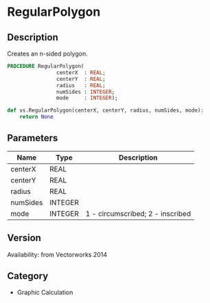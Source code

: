 # RegularPolygon

## Description
Creates an n-sided polygon.

```pascal
PROCEDURE RegularPolygon(
				centerX  : REAL;
				centerY  : REAL;
				radius   : REAL;
				numSides : INTEGER;
				mode     : INTEGER);
```

```python
def vs.RegularPolygon(centerX, centerY, radius, numSides, mode):
    return None
```

## Parameters
|Name|Type|Description|
|---|---|---|
|centerX|REAL|   |
|centerY|REAL|   |
|radius|REAL|   |
|numSides|INTEGER|   |
|mode|INTEGER|1 - circumscribed; 2 - inscribed|

## Version
Availability: from Vectorworks 2014

## Category
* Graphic Calculation

